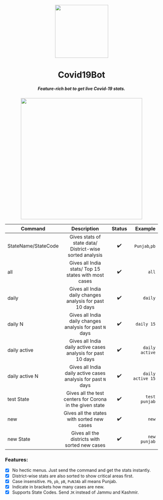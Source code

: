 <p align="center"><img src="https://image.flaticon.com/icons/svg/2785/2785741.svg" align="center" width="175"></p>
<h1 align="center">Covid19Bot</h1>
<h5 align="center">Feature-rich bot to get live Covid-19 stats.</h5>

<p align="center"><img src="https://user-images.githubusercontent.com/30543444/81913483-a9655680-95ed-11ea-9b32-b89598fc9f88.png" align="center" width="400"></p>
  
| Command                 | Description                                                   | Status             | Example           |
| ----------------------- |:-------------------------------------------------------------:|:------------------:|  ----------------:|
| StateName/StateCode     | Gives stats of state data/ District-wise sorted analysis      | :heavy_check_mark: | `Punjab`,`pb`     |
| all                     | Gives all India stats/ Top 15 states with most cases          | :heavy_check_mark: | `all`             |
| daily                   | Gives all India daily changes analysis for past 10 days       | :heavy_check_mark: | `daily`           |
| daily N                 | Gives all India daily changes analysis for past `N` days      | :heavy_check_mark: | `daily 15`        |
| daily active            | Gives all India daily active cases analysis for past 10 days  | :heavy_check_mark: | `daily active`    |
| daily active N          | Gives all India daily active cases analysis for past `N` days | :heavy_check_mark: | `daily active 15` |
| test State              | Gives all the test centers for Corona in the given state      | :heavy_check_mark: | `test punjab`     |
| new                     | Gives all the states with sorted new cases                    | :heavy_check_mark: | `new`             |
| new State               | Gives all the districts with sorted new cases                 | :heavy_check_mark: | `new punjab`      |

### Features:
- [x] No hectic menus. Just send the command and get the stats instantly.
- [x] District-wise stats are also sorted to show critical areas first.
- [x] Case insensitive. `Pb`, `pb`, `pB`, `PuNJAb` all means Punjab.
- [x] Indicate in brackets how many cases are new.
- [x] Supports State Codes. Send `JK` instead of Jammu and Kashmir.
